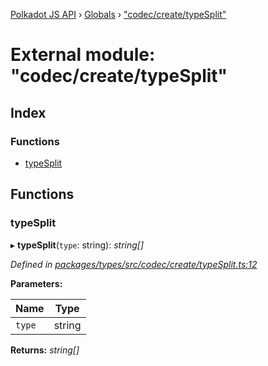 [Polkadot JS API](../README.md) › [Globals](../globals.md) › ["codec/create/typeSplit"](_codec_create_typesplit_.md)

# External module: "codec/create/typeSplit"

## Index

### Functions

* [typeSplit](_codec_create_typesplit_.md#typesplit)

## Functions

###  typeSplit

▸ **typeSplit**(`type`: string): *string[]*

*Defined in [packages/types/src/codec/create/typeSplit.ts:12](https://github.com/polkadot-js/api/blob/33fd1b1c78/packages/types/src/codec/create/typeSplit.ts#L12)*

**Parameters:**

Name | Type |
------ | ------ |
`type` | string |

**Returns:** *string[]*
